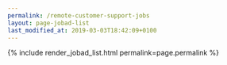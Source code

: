 ```yaml
---
permalink: /remote-customer-support-jobs
layout: page-jobad-list
last_modified_at: 2019-03-03T18:42:09+0100
---
```

{% include render_jobad_list.html permalink=page.permalink %}
